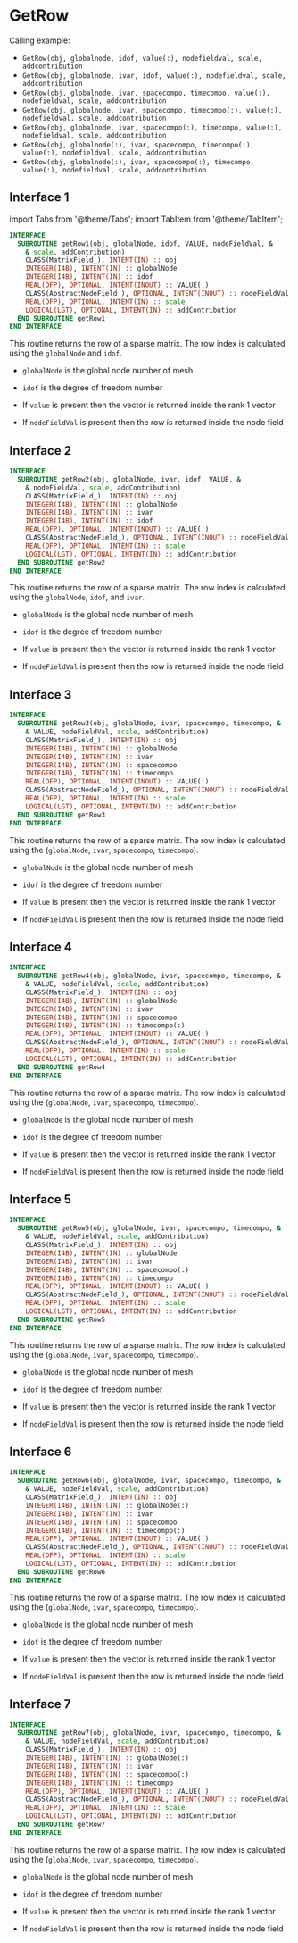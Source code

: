# GetRow

Calling example:

- `GetRow(obj, globalnode, idof, value(:), nodefieldval, scale, addcontribution`
- `GetRow(obj, globalnode, ivar, idof, value(:), nodefieldval, scale, addcontribution`
- `GetRow(obj, globalnode, ivar, spacecompo, timecompo, value(:), nodefieldval, scale, addcontribution`
- `GetRow(obj, globalnode, ivar, spacecompo, timecompo(:), value(:), nodefieldval, scale, addcontribution`
- `GetRow(obj, globalnode, ivar, spacecompo(:), timecompo, value(:), nodefieldval, scale, addcontribution`
- `GetRow(obj, globalnode(:), ivar, spacecompo, timecompo(:), value(:), nodefieldval, scale, addcontribution`
- `GetRow(obj, globalnode(:), ivar, spacecompo(:), timecompo, value(:), nodefieldval, scale, addcontribution`

## Interface 1

import Tabs from '@theme/Tabs';
import TabItem from '@theme/TabItem';

<Tabs>
<TabItem value="interface" label="܀ See Interface" default>

```fortran
INTERFACE
  SUBROUTINE getRow1(obj, globalNode, idof, VALUE, nodeFieldVal, &
    & scale, addContribution)
    CLASS(MatrixField_), INTENT(IN) :: obj
    INTEGER(I4B), INTENT(IN) :: globalNode
    INTEGER(I4B), INTENT(IN) :: idof
    REAL(DFP), OPTIONAL, INTENT(INOUT) :: VALUE(:)
    CLASS(AbstractNodeField_), OPTIONAL, INTENT(INOUT) :: nodeFieldVal
    REAL(DFP), OPTIONAL, INTENT(IN) :: scale
    LOGICAL(LGT), OPTIONAL, INTENT(IN) :: addContribution
  END SUBROUTINE getRow1
END INTERFACE
```

This routine returns the row of a sparse matrix. The row index is
calculated using the `globalNode` and `idof`.

- `globalNode` is the global node number of mesh
- `idof` is the degree of freedom number

- If `value` is present then the vector is returned inside the rank 1 vector
- If `nodeFieldVal` is present then the row is returned inside the
node field

</TabItem>

<TabItem value="close" label="↢" default>

</TabItem>
</Tabs>

## Interface 2

<Tabs>
<TabItem value="interface" label="܀ See Interface" default>

```fortran
INTERFACE
  SUBROUTINE getRow2(obj, globalNode, ivar, idof, VALUE, &
    & nodeFieldVal, scale, addContribution)
    CLASS(MatrixField_), INTENT(IN) :: obj
    INTEGER(I4B), INTENT(IN) :: globalNode
    INTEGER(I4B), INTENT(IN) :: ivar
    INTEGER(I4B), INTENT(IN) :: idof
    REAL(DFP), OPTIONAL, INTENT(INOUT) :: VALUE(:)
    CLASS(AbstractNodeField_), OPTIONAL, INTENT(INOUT) :: nodeFieldVal
    REAL(DFP), OPTIONAL, INTENT(IN) :: scale
    LOGICAL(LGT), OPTIONAL, INTENT(IN) :: addContribution
  END SUBROUTINE getRow2
END INTERFACE
```

This routine returns the row of a sparse matrix. The row index is
calculated using the `globalNode`, `idof`, and `ivar`.

- `globalNode` is the global node number of mesh
- `idof` is the degree of freedom number

- If `value` is present then the vector is returned inside the rank 1 vector
- If `nodeFieldVal` is present then the row is returned inside the
node field

</TabItem>

<TabItem value="close" label="↢" default>

</TabItem>
</Tabs>

## Interface 3

<Tabs>
<TabItem value="interface" label="܀ See Interface" default>

```fortran
INTERFACE
  SUBROUTINE getRow3(obj, globalNode, ivar, spacecompo, timecompo, &
    & VALUE, nodeFieldVal, scale, addContribution)
    CLASS(MatrixField_), INTENT(IN) :: obj
    INTEGER(I4B), INTENT(IN) :: globalNode
    INTEGER(I4B), INTENT(IN) :: ivar
    INTEGER(I4B), INTENT(IN) :: spacecompo
    INTEGER(I4B), INTENT(IN) :: timecompo
    REAL(DFP), OPTIONAL, INTENT(INOUT) :: VALUE(:)
    CLASS(AbstractNodeField_), OPTIONAL, INTENT(INOUT) :: nodeFieldVal
    REAL(DFP), OPTIONAL, INTENT(IN) :: scale
    LOGICAL(LGT), OPTIONAL, INTENT(IN) :: addContribution
  END SUBROUTINE getRow3
END INTERFACE
```

This routine returns the row of a sparse matrix. The row index is
calculated using the (`globalNode`, `ivar`, `spacecompo`, `timecompo`).

- `globalNode` is the global node number of mesh
- `idof` is the degree of freedom number

- If `value` is present then the vector is returned inside the rank 1 vector
- If `nodeFieldVal` is present then the row is returned inside the
node field

</TabItem>

<TabItem value="close" label="↢" default>

</TabItem>
</Tabs>

## Interface 4

<Tabs>
<TabItem value="interface" label="܀ See Interface" default>

```fortran
INTERFACE
  SUBROUTINE getRow4(obj, globalNode, ivar, spacecompo, timecompo, &
    & VALUE, nodeFieldVal, scale, addContribution)
    CLASS(MatrixField_), INTENT(IN) :: obj
    INTEGER(I4B), INTENT(IN) :: globalNode
    INTEGER(I4B), INTENT(IN) :: ivar
    INTEGER(I4B), INTENT(IN) :: spacecompo
    INTEGER(I4B), INTENT(IN) :: timecompo(:)
    REAL(DFP), OPTIONAL, INTENT(INOUT) :: VALUE(:)
    CLASS(AbstractNodeField_), OPTIONAL, INTENT(INOUT) :: nodeFieldVal
    REAL(DFP), OPTIONAL, INTENT(IN) :: scale
    LOGICAL(LGT), OPTIONAL, INTENT(IN) :: addContribution
  END SUBROUTINE getRow4
END INTERFACE
```

This routine returns the row of a sparse matrix. The row index is
calculated using the (`globalNode`, `ivar`, `spacecompo`, `timecompo`).

- `globalNode` is the global node number of mesh
- `idof` is the degree of freedom number

- If `value` is present then the vector is returned inside the rank 1 vector
- If `nodeFieldVal` is present then the row is returned inside the
node field

</TabItem>

<TabItem value="close" label="↢" default>

</TabItem>
</Tabs>

## Interface 5

<Tabs>
<TabItem value="interface" label="܀ See Interface" default>

```fortran
INTERFACE
  SUBROUTINE getRow5(obj, globalNode, ivar, spacecompo, timecompo, &
    & VALUE, nodeFieldVal, scale, addContribution)
    CLASS(MatrixField_), INTENT(IN) :: obj
    INTEGER(I4B), INTENT(IN) :: globalNode
    INTEGER(I4B), INTENT(IN) :: ivar
    INTEGER(I4B), INTENT(IN) :: spacecompo(:)
    INTEGER(I4B), INTENT(IN) :: timecompo
    REAL(DFP), OPTIONAL, INTENT(INOUT) :: VALUE(:)
    CLASS(AbstractNodeField_), OPTIONAL, INTENT(INOUT) :: nodeFieldVal
    REAL(DFP), OPTIONAL, INTENT(IN) :: scale
    LOGICAL(LGT), OPTIONAL, INTENT(IN) :: addContribution
  END SUBROUTINE getRow5
END INTERFACE
```

This routine returns the row of a sparse matrix. The row index is
calculated using the (`globalNode`, `ivar`, `spacecompo`, `timecompo`).

- `globalNode` is the global node number of mesh
- `idof` is the degree of freedom number

- If `value` is present then the vector is returned inside the rank 1 vector
- If `nodeFieldVal` is present then the row is returned inside the
node field

</TabItem>

<TabItem value="close" label="↢" default>

</TabItem>
</Tabs>

## Interface 6

<Tabs>
<TabItem value="interface" label="܀ See Interface" default>

```fortran
INTERFACE
  SUBROUTINE getRow6(obj, globalNode, ivar, spacecompo, timecompo, &
    & VALUE, nodeFieldVal, scale, addContribution)
    CLASS(MatrixField_), INTENT(IN) :: obj
    INTEGER(I4B), INTENT(IN) :: globalNode(:)
    INTEGER(I4B), INTENT(IN) :: ivar
    INTEGER(I4B), INTENT(IN) :: spacecompo
    INTEGER(I4B), INTENT(IN) :: timecompo(:)
    REAL(DFP), OPTIONAL, INTENT(INOUT) :: VALUE(:)
    CLASS(AbstractNodeField_), OPTIONAL, INTENT(INOUT) :: nodeFieldVal
    REAL(DFP), OPTIONAL, INTENT(IN) :: scale
    LOGICAL(LGT), OPTIONAL, INTENT(IN) :: addContribution
  END SUBROUTINE getRow6
END INTERFACE
```

This routine returns the row of a sparse matrix. The row index is
calculated using the (`globalNode`, `ivar`, `spacecompo`, `timecompo`).

- `globalNode` is the global node number of mesh
- `idof` is the degree of freedom number

- If `value` is present then the vector is returned inside the rank 1 vector
- If `nodeFieldVal` is present then the row is returned inside the
node field

</TabItem>

<TabItem value="close" label="↢" default>

</TabItem>
</Tabs>

## Interface 7

<Tabs>
<TabItem value="interface" label="܀ See Interface" default>

```fortran
INTERFACE
  SUBROUTINE getRow7(obj, globalNode, ivar, spacecompo, timecompo, &
    & VALUE, nodeFieldVal, scale, addContribution)
    CLASS(MatrixField_), INTENT(IN) :: obj
    INTEGER(I4B), INTENT(IN) :: globalNode(:)
    INTEGER(I4B), INTENT(IN) :: ivar
    INTEGER(I4B), INTENT(IN) :: spacecompo(:)
    INTEGER(I4B), INTENT(IN) :: timecompo
    REAL(DFP), OPTIONAL, INTENT(INOUT) :: VALUE(:)
    CLASS(AbstractNodeField_), OPTIONAL, INTENT(INOUT) :: nodeFieldVal
    REAL(DFP), OPTIONAL, INTENT(IN) :: scale
    LOGICAL(LGT), OPTIONAL, INTENT(IN) :: addContribution
  END SUBROUTINE getRow7
END INTERFACE
```

This routine returns the row of a sparse matrix. The row index is
calculated using the (`globalNode`, `ivar`, `spacecompo`, `timecompo`).

- `globalNode` is the global node number of mesh
- `idof` is the degree of freedom number

- If `value` is present then the vector is returned inside the rank 1 vector
- If `nodeFieldVal` is present then the row is returned inside the
node field

</TabItem>

<TabItem value="close" label="↢" default>

</TabItem>
</Tabs>
